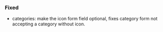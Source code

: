 ### Fixed

- categories: make the icon form field optional, fixes category form not
  accepting a category without icon.
